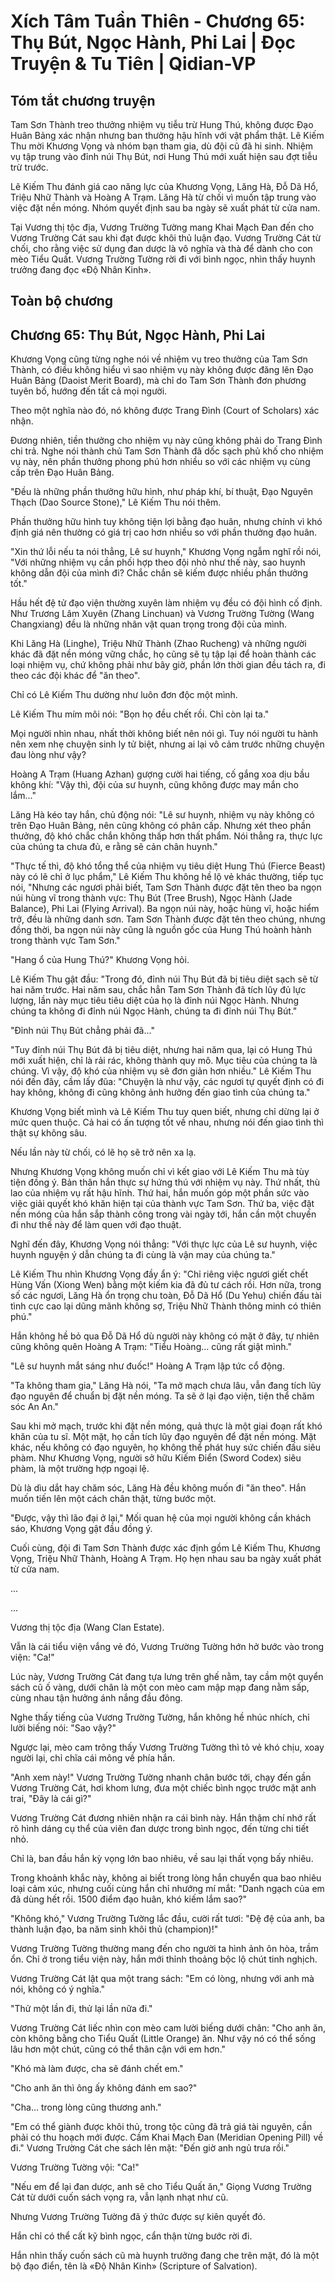 # Xích Tâm Tuần Thiên - Chương 65: Thụ Bút, Ngọc Hành, Phi Lai | Đọc Truyện & Tu Tiên | Qidian-VP



## Tóm tắt chương truyện

Tam Sơn Thành treo thưởng nhiệm vụ tiễu trừ Hung Thú, không được Đạo Huân Bảng xác nhận nhưng ban thưởng hậu hĩnh với vật phẩm thật. Lê Kiếm Thu mời Khương Vọng và nhóm bạn tham gia, dù đội cũ đã hi sinh. Nhiệm vụ tập trung vào đỉnh núi Thụ Bút, nơi Hung Thú mới xuất hiện sau đợt tiễu trừ trước.

Lê Kiếm Thu đánh giá cao năng lực của Khương Vọng, Lăng Hà, Đỗ Dã Hổ, Triệu Nhữ Thành và Hoàng A Trạm. Lăng Hà từ chối vì muốn tập trung vào việc đặt nền móng. Nhóm quyết định sau ba ngày sẽ xuất phát từ cửa nam.

Tại Vương thị tộc địa, Vương Trường Tường mang Khai Mạch Đan đến cho Vương Trường Cát sau khi đạt được khôi thủ luận đạo. Vương Trường Cát từ chối, cho rằng việc sử dụng đan dược là vô nghĩa và thà để dành cho con mèo Tiểu Quất. Vương Trường Tường rời đi với bình ngọc, nhìn thấy huynh trưởng đang đọc «Độ Nhân Kinh».



## Toàn bộ chương

## Chương 65: Thụ Bút, Ngọc Hành, Phi Lai

Khương Vọng cũng từng nghe nói về nhiệm vụ treo thưởng của Tam Sơn Thành, có điều không hiểu vì sao nhiệm vụ này không được đăng lên Đạo Huân Bảng (Daoist Merit Board), mà chỉ do Tam Sơn Thành đơn phương tuyên bố, hướng đến tất cả mọi người.

Theo một nghĩa nào đó, nó không được Trang Đình (Court of Scholars) xác nhận.

Đương nhiên, tiền thưởng cho nhiệm vụ này cũng không phải do Trang Đình chi trả. Nghe nói thành chủ Tam Sơn Thành đã dốc sạch phủ khố cho nhiệm vụ này, nên phần thưởng phong phú hơn nhiều so với các nhiệm vụ cùng cấp trên Đạo Huân Bảng.

"Đều là những phần thưởng hữu hình, như pháp khí, bí thuật, Đạo Nguyên Thạch (Dao Source Stone)," Lê Kiếm Thu nói thêm.

Phần thưởng hữu hình tuy không tiện lợi bằng đạo huân, nhưng chính vì khó định giá nên thường có giá trị cao hơn nhiều so với phần thưởng đạo huân.

"Xin thứ lỗi nếu ta nói thẳng, Lê sư huynh," Khương Vọng ngẫm nghĩ rồi nói, "Với những nhiệm vụ cần phối hợp theo đội nhỏ như thế này, sao huynh không dẫn đội của mình đi? Chắc chắn sẽ kiếm được nhiều phần thưởng tốt."

Hầu hết đệ tử đạo viện thường xuyên làm nhiệm vụ đều có đội hình cố định. Như Trương Lâm Xuyên (Zhang Linchuan) và Vương Trường Tường (Wang Changxiang) đều là những nhân vật quan trọng trong đội của mình.

Khi Lăng Hà (Linghe), Triệu Nhữ Thành (Zhao Rucheng) và những người khác đã đặt nền móng vững chắc, họ cũng sẽ tụ tập lại để hoàn thành các loại nhiệm vụ, chứ không phải như bây giờ, phần lớn thời gian đều tách ra, đi theo các đội khác để "ăn theo".

Chỉ có Lê Kiếm Thu dường như luôn đơn độc một mình.

Lê Kiếm Thu mím môi nói: "Bọn họ đều chết rồi. Chỉ còn lại ta."

Mọi người nhìn nhau, nhất thời không biết nên nói gì. Tuy nói người tu hành nên xem nhẹ chuyện sinh ly tử biệt, nhưng ai lại vô cảm trước những chuyện đau lòng như vậy?

Hoàng A Trạm (Huang Azhan) gượng cười hai tiếng, cố gắng xoa dịu bầu không khí: "Vậy thì, đội của sư huynh, cũng không được may mắn cho lắm..."

Lăng Hà kéo tay hắn, chủ động nói: "Lê sư huynh, nhiệm vụ này không có trên Đạo Huân Bảng, nên cũng không có phân cấp. Nhưng xét theo phần thưởng, độ khó chắc chắn không thấp hơn thất phẩm. Nói thẳng ra, thực lực của chúng ta chưa đủ, e rằng sẽ cản chân huynh."

"Thực tế thì, độ khó tổng thể của nhiệm vụ tiêu diệt Hung Thú (Fierce Beast) này có lẽ chỉ ở lục phẩm," Lê Kiếm Thu không hề lộ vẻ khác thường, tiếp tục nói, "Nhưng các ngươi phải biết, Tam Sơn Thành được đặt tên theo ba ngọn núi hùng vĩ trong thành vực: Thụ Bút (Tree Brush), Ngọc Hành (Jade Balance), Phi Lai (Flying Arrival). Ba ngọn núi này, hoặc hùng vĩ, hoặc hiểm trở, đều là những danh sơn. Tam Sơn Thành được đặt tên theo chúng, nhưng đồng thời, ba ngọn núi này cũng là nguồn gốc của Hung Thú hoành hành trong thành vực Tam Sơn."

"Hang ổ của Hung Thú?" Khương Vọng hỏi.

Lê Kiếm Thu gật đầu: "Trong đó, đỉnh núi Thụ Bút đã bị tiêu diệt sạch sẽ từ hai năm trước. Hai năm sau, chắc hẳn Tam Sơn Thành đã tích lũy đủ lực lượng, lần này mục tiêu tiêu diệt của họ là đỉnh núi Ngọc Hành. Nhưng chúng ta không đi đỉnh núi Ngọc Hành, chúng ta đi đỉnh núi Thụ Bút."

"Đỉnh núi Thụ Bút chẳng phải đã..."

"Tuy đỉnh núi Thụ Bút đã bị tiêu diệt, nhưng hai năm qua, lại có Hung Thú mới xuất hiện, chỉ là rải rác, không thành quy mô. Mục tiêu của chúng ta là chúng. Vì vậy, độ khó của nhiệm vụ sẽ đơn giản hơn nhiều." Lê Kiếm Thu nói đến đây, cầm lấy đũa: "Chuyện là như vậy, các ngươi tự quyết định có đi hay không, không đi cũng không ảnh hưởng đến giao tình của chúng ta."

Khương Vọng biết mình và Lê Kiếm Thu tuy quen biết, nhưng chỉ dừng lại ở mức quen thuộc. Cả hai có ấn tượng tốt về nhau, nhưng nói đến giao tình thì thật sự không sâu.

Nếu lần này từ chối, có lẽ họ sẽ trở nên xa lạ.

Nhưng Khương Vọng không muốn chỉ vì kết giao với Lê Kiếm Thu mà tùy tiện đồng ý. Bản thân hắn thực sự hứng thú với nhiệm vụ này. Thứ nhất, thù lao của nhiệm vụ rất hậu hĩnh. Thứ hai, hắn muốn góp một phần sức vào việc giải quyết khó khăn hiện tại của thành vực Tam Sơn. Thứ ba, việc đặt nền móng của hắn sắp thành công trong vài ngày tới, hắn cần một chuyến đi như thế này để làm quen với đạo thuật.

Nghĩ đến đây, Khương Vọng nói thẳng: "Với thực lực của Lê sư huynh, việc huynh nguyện ý dẫn chúng ta đi cùng là vận may của chúng ta."

Lê Kiếm Thu nhìn Khương Vọng đầy ẩn ý: "Chỉ riêng việc ngươi giết chết Hùng Vấn (Xiong Wen) bằng một kiếm kia đã đủ tư cách rồi. Hơn nữa, trong số các ngươi, Lăng Hà ổn trọng chu toàn, Đỗ Dã Hổ (Du Yehu) chiến đấu tài tình cực cao lại dũng mãnh không sợ, Triệu Nhữ Thành thông minh có thiên phú."

Hắn không hề bỏ qua Đỗ Dã Hổ dù người này không có mặt ở đây, tự nhiên cũng không quên Hoàng A Trạm: "Tiểu Hoàng... cũng rất giật mình."

"Lê sư huynh mắt sáng như đuốc!" Hoàng A Trạm lập tức cổ động.

"Ta không tham gia," Lăng Hà nói, "Ta mở mạch chưa lâu, vẫn đang tích lũy đạo nguyên để chuẩn bị đặt nền móng. Ta sẽ ở lại đạo viện, tiện thể chăm sóc An An."

Sau khi mở mạch, trước khi đặt nền móng, quả thực là một giai đoạn rất khó khăn của tu sĩ. Một mặt, họ cần tích lũy đạo nguyên để đặt nền móng. Mặt khác, nếu không có đạo nguyên, họ không thể phát huy sức chiến đấu siêu phàm. Như Khương Vọng, người sở hữu Kiếm Điển (Sword Codex) siêu phàm, là một trường hợp ngoại lệ.

Dù là dìu dắt hay chăm sóc, Lăng Hà đều không muốn đi "ăn theo". Hắn muốn tiến lên một cách chân thật, từng bước một.

"Được, vậy thì lão đại ở lại," Mối quan hệ của mọi người không cần khách sáo, Khương Vọng gật đầu đồng ý.

Cuối cùng, đội đi Tam Sơn Thành được xác định gồm Lê Kiếm Thu, Khương Vọng, Triệu Nhữ Thành, Hoàng A Trạm. Họ hẹn nhau sau ba ngày xuất phát từ cửa nam.

...

...

Vương thị tộc địa (Wang Clan Estate).

Vẫn là cái tiểu viện vắng vẻ đó, Vương Trường Tường hớn hở bước vào trong viện: "Ca!"

Lúc này, Vương Trường Cát đang tựa lưng trên ghế nằm, tay cầm một quyển sách cũ ố vàng, dưới chân là một con mèo cam mập mạp đang nằm sấp, cùng nhau tận hưởng ánh nắng đầu đông.

Nghe thấy tiếng của Vương Trường Tường, hắn không hề nhúc nhích, chỉ lười biếng nói: "Sao vậy?"

Ngược lại, mèo cam trông thấy Vương Trường Tường thì tỏ vẻ khó chịu, xoay người lại, chỉ chĩa cái mông về phía hắn.

"Anh xem này!" Vương Trường Tường nhanh chân bước tới, chạy đến gần Vương Trường Cát, hơi khom lưng, đưa một chiếc bình ngọc trước mặt anh trai, "Đây là cái gì?"

Vương Trường Cát đương nhiên nhận ra cái bình này. Hắn thậm chí nhớ rất rõ hình dáng cụ thể của viên đan dược trong bình ngọc, đến từng chi tiết nhỏ.

Chỉ là, ban đầu hắn kỳ vọng lớn bao nhiêu, về sau lại thất vọng bấy nhiêu.

Trong khoảnh khắc này, không ai biết trong lòng hắn chuyển qua bao nhiêu loại cảm xúc, nhưng cuối cùng hắn chỉ nhướng mí mắt: "Danh ngạch của em đã dùng hết rồi. 1500 điểm đạo huân, khó kiếm lắm sao?"

"Không khó," Vương Trường Tường lắc đầu, cười rất tươi: "Đệ đệ của anh, ba thành luận đạo, ba năm sinh khôi thủ (champion)!"

Vương Trường Tường thường mang đến cho người ta hình ảnh ôn hòa, trầm ổn. Chỉ ở trong tiểu viện này, hắn mới thỉnh thoảng bộc lộ chút tinh nghịch.

Vương Trường Cát lật qua một trang sách: "Em có lòng, nhưng với anh mà nói, không có ý nghĩa."

"Thử một lần đi, thử lại lần nữa đi."

Vương Trường Cát liếc nhìn con mèo cam lười biếng dưới chân: "Cho anh ăn, còn không bằng cho Tiểu Quất (Little Orange) ăn. Như vậy nó có thể sống lâu hơn một chút, cũng có thể thân cận với em hơn."

"Khó mà làm được, cha sẽ đánh chết em."

"Cho anh ăn thì ông ấy không đánh em sao?"

"Cha... trong lòng cũng thương anh."

"Em có thể giành được khôi thủ, trong tộc cũng đã trả giá tài nguyên, cần phải có thu hoạch mới được. Cầm Khai Mạch Đan (Meridian Opening Pill) về đi." Vương Trường Cát che sách lên mặt: "Đến giờ anh ngủ trưa rồi."

Vương Trường Tường vội: "Ca!"

"Nếu em để lại đan dược, anh sẽ cho Tiểu Quất ăn," Giọng Vương Trường Cát từ dưới cuốn sách vọng ra, vẫn lạnh nhạt như cũ.

Nhưng Vương Trường Tường đã ý thức được sự kiên quyết đó.

Hắn chỉ có thể cất kỹ bình ngọc, cẩn thận từng bước rời đi.

Hắn nhìn thấy cuốn sách cũ mà huynh trưởng đang che trên mặt, đó là một bộ đạo điển, tên là «Độ Nhân Kinh» (Scripture of Salvation).